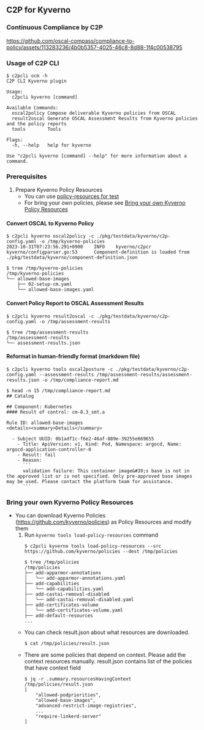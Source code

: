 ## C2P for Kyverno

### Continuous Compliance by C2P 

https://github.com/oscal-compass/compliance-to-policy/assets/113283236/4b0b5357-4025-46c8-8d88-1f4c00538795

### Usage of C2P CLI
```
$ c2pcli ocm -h
C2P CLI Kyverno plugin

Usage:
  c2pcli kyverno [command]

Available Commands:
  oscal2policy Compose deliverable Kyverno policies from OSCAL
  result2oscal Generate OSCAL Assessment Results from Kyverno policies and the policy reports
  tools        Tools

Flags:
  -h, --help   help for kyverno

Use "c2pcli kyverno [command] --help" for more information about a command.
```

### Prerequisites

1. Prepare Kyverno Policy Resources
    - You can use [policy-resources for test](/go/pkg/testdata/kyverno/policy-resources)
    - For bring your own policies, please see [Bring your own Kyverno Policy Resources](#bring-your-own-kyverno-policy-resources)

#### Convert OSCAL to Kyverno Policy
```
$ c2pcli kyverno oscal2policy -c ./pkg/testdata/kyverno/c2p-config.yaml -o /tmp/kyverno-policies
2023-10-31T07:23:56.291+0900    INFO    kyverno/c2pcr   kyverno/configparser.go:53      Component-definition is loaded from ./pkg/testdata/kyverno/component-definition.json

$ tree /tmp/kyverno-policies 
/tmp/kyverno-policies
└── allowed-base-images
    ├── 02-setup-cm.yaml
    └── allowed-base-images.yaml
```

#### Convert Policy Report to OSCAL Assessment Results
```
$ c2pcli kyverno result2oscal -c ./pkg/testdata/kyverno/c2p-config.yaml -o /tmp/assessment-results

$ tree /tmp/assessment-results 
/tmp/assessment-results
└── assessment-results.json
```

#### Reformat in human-friendly format (markdown file)
```
$ c2pcli kyverno tools oscal2posture -c ./pkg/testdata/kyverno/c2p-config.yaml --assessment-results /tmp/assessment-results/assessment-results.json -o /tmp/compliance-report.md
```

```
$ head -n 15 /tmp/compliance-report.md
## Catalog

## Component: Kubernetes
#### Result of control: cm-8.3_smt.a

Rule ID: allowed-base-images
<details><summary>Details</summary>

  - Subject UUID: 0b1adf1c-f6e2-46af-889e-39255e669655
    - Title: ApiVersion: v1, Kind: Pod, Namespace: argocd, Name: argocd-application-controller-0
    - Result: fail
    - Reason:
      ```
      validation failure: This container image&#39;s base is not in the approved list or is not specified. Only pre-approved base images may be used. Please contact the platform team for assistance.
      ```
```

### Bring your own Kyverno Policy Resources
- You can download Kyverno Policies (https://github.com/kyverno/policies) as Policy Resources and modify them
    1. Run `kyverno tools load-policy-resources` command
        ```
        $ c2pcli kyverno tools load-policy-resources --src https://github.com/kyverno/policies --dest /tmp/policies
        ```
        ```
        $ tree /tmp/policies
        /tmp/policies
        ├── add-apparmor-annotations
        │   └── add-apparmor-annotations.yaml
        ├── add-capabilities
        │   └── add-capabilities.yaml
        ├── add-castai-removal-disabled
        │   └── add-castai-removal-disabled.yaml
        ├── add-certificates-volume
        │   └── add-certificates-volume.yaml
        ├── add-default-resources
        ...
        ```
    - You can check result.json about what resources are downloaded.
        ```
        $ cat /tmp/policies/result.json

        ```
    - There are some policies that depend on context. Please add the context resources manually. result.json contains list of the policies that have context field
        ```
        $ jq -r .summary.resourcesHavingContext /tmp/policies/result.json
        [
            "allowed-podpriorities",
            "allowed-base-images",
            "advanced-restrict-image-registries",
            ...
            "require-linkerd-server"
        ]
        ```
